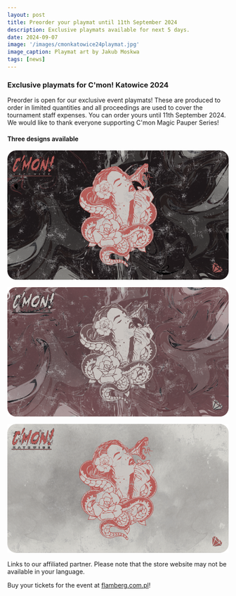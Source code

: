 ```yaml
---
layout: post
title: Preorder your playmat until 11th September 2024
description: Exclusive playmats available for next 5 days.
date: 2024-09-07
image: '/images/cmonkatowice24playmat.jpg'
image_caption: Playmat art by Jakub Moskwa
tags: [news]
---
```


### Exclusive playmats for C'mon! Katowice 2024

Preorder is open for our exclusive event playmats! These are produced to order in limited quantities and all proceedings are used to cover the tournament staff expenses. You can order yours until 11th September 2024. We would like to thank everyone supporting C'mon Magic Pauper Series!

#### Three designs available

<p><a href="https://flamberg.com.pl/pl/products/playmata-cmon-katowice-2024-ciemna-edycja-limitowana-196766" target="_blank"><img src="/images/cmonkatowice24blamat.png" alt="Black playmat" /></a></p>
<p><a href="https://flamberg.com.pl/pl/products/playmata-cmon-katowice-2024-sepia-edycja-limitowana-196767" target="_blank"><img src="/images/cmonkatowice24semat.png" alt="Sepia playmat" /></a></p>
<p><a href="https://flamberg.com.pl/pl/products/playmata-cmon-katowice-2024-jasna-edycja-limitowana-196768" target="_blank"><img src="/images/cmonkatowice24ligmat.png" alt="White playmat" /></a></p>

Links to our affiliated partner. Please note that the store website may not be available in your language.

Buy your tickets for the event at <a href="https://flamberg.com.pl/pl/search?text=c%27mon+katowice" target="_blank">flamberg.com.pl</a>! 
